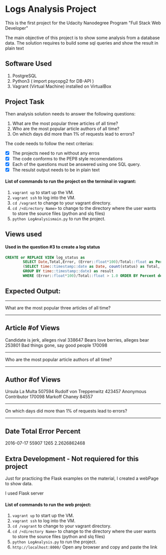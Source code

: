 # Logs Analysis Project
This is the first project for the Udacity Nanodegree Program "Full Stack Web Developer"

The main objective of this project is to show some analysis from a database data. The solution requires to build some sql queries and show the result in plain text

## Software Used
1. PostgreSQL
2. Python3 ( import psycopg2 for DB-API ) 
3. Vagrant (Virtual Machine) installed on VirtualBox 

## Project Task
Then analysis solution needs to answer the following questions:
1. What are the most popular three articles of all time?
2. Who are the most popular article authors of all time?
3. On which days did more than 1% of requests lead to errors?

The code needs to follow the next criterias:
- [x] The projects need to run without any erros
- [x] The code conforms to the PEP8 style recomendations
- [x] Each of the questions must be answered using one SQL query.
- [x] The resulst output needs to be in plain text

#### List of commands to run the project on the terminal in vagrant: 
1. ```vagrant up``` to start up the VM.
2. ```vagrant ssh``` to log into the VM.
3. ```cd /vagrant``` to change to your vagrant directory.
4. ```cd /<directory Name>``` to change to the directory where the user wants to store the source files (python and slq files)
5. ```python LogAnalysismain.py``` to run the project.

## Views used
#### Used in the question #3 to create a log status
````sql
CREATE or REPLACE VIEW log_status as
        SELECT Date,Total,Error, (Error::float*100)/Total::float as Percent FROM
        (SELECT time::timestamp::date as Date, count(status) as Total, sum(case when status = '404 NOT FOUND' then 1 else 0 end) as Error FROM log
        GROUP BY time::timestamp::date) as result
        WHERE (Error::float*100)/Total::float > 1.0 ORDER BY Percent desc
````

## Expected Output: 
*****************************************************
What are the most popular three articles of all time?
*****************************************************

Article                           #of Views
-------------------------------------------
Candidate is jerk, alleges rival  338647
Bears love berries, alleges bear  253801
Bad things gone, say good people  170098

*****************************************************
Who are the most popular article authors of all time?
*****************************************************

Author                           #of Views
-------------------------------------------
Ursula La Multa                 507594
Rudolf von Treppenwitz          423457
Anonymous Contributor           170098
Markoff Chaney                  84557

*******************************************************
On which days did more than 1\% of requests lead to errors?
*******************************************************

Date                    Total           Error           Percent
-------------------------------------------
2016-07-17              55907           1265            2.2626862468

## Extra Development  - Not requiered for this project
Just for practicing the Flask examples on the material, I created a webPage to show data.

I used Flask server

#### List of commands to run the web project: 
1. ```vagrant up``` to start up the VM.
2. ```vagrant ssh``` to log into the VM.
3. ```cd /vagrant``` to change to your vagrant directory.
4. ```cd /<directory Name>``` to change to the directory where the user wants to store the source files (python and slq files)
5. ```python LogAnalysis.py``` to run the project.
5. ```http://localhost:8000/``` Open any browser and copy and paste the link
